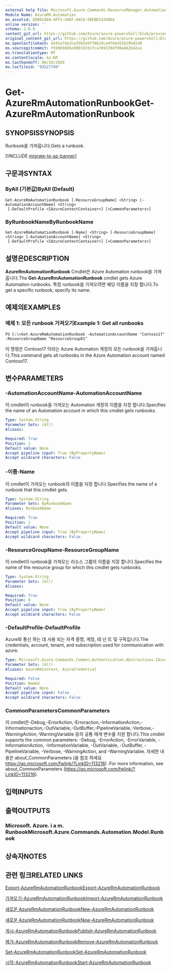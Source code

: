 ```yaml
---
external help file: Microsoft.Azure.Commands.ResourceManager.Automation.dll-Help.xml
Module Name: AzureRM.Automation
ms.assetid: EDB918EA-4FF3-44EF-A4CA-5BFBD14340EA
online version: ''
schema: 2.0.0
content_git_url: https://github.com/Azure/azure-powershell/blob/preview/src/ResourceManager/Automation/Commands.Automation/help/Get-AzureRMAutomationRunbook.md
original_content_git_url: https://github.com/Azure/azure-powershell/blob/preview/src/ResourceManager/Automation/Commands.Automation/help/Get-AzureRMAutomationRunbook.md
ms.openlocfilehash: e543a7da3ce5502e0f78619ca4fbb455b29b82d0
ms.sourcegitcommit: f599b50d5e980197d1fca769378df90a842b42a1
ms.translationtype: MT
ms.contentlocale: ko-KR
ms.lasthandoff: 08/20/2020
ms.locfileid: "93527740"
---
```

# <span data-ttu-id="867ea-101">Get-AzureRmAutomationRunbook</span><span class="sxs-lookup"><span data-stu-id="867ea-101">Get-AzureRmAutomationRunbook</span></span>

## <span data-ttu-id="867ea-102">SYNOPSIS</span><span class="sxs-lookup"><span data-stu-id="867ea-102">SYNOPSIS</span></span>
<span data-ttu-id="867ea-103">Runbook을 가져옵니다.</span><span class="sxs-lookup"><span data-stu-id="867ea-103">Gets a runbook.</span></span>

[!INCLUDE [migrate-to-az-banner](../../includes/migrate-to-az-banner.md)]

## <span data-ttu-id="867ea-104">구문과</span><span class="sxs-lookup"><span data-stu-id="867ea-104">SYNTAX</span></span>

### <span data-ttu-id="867ea-105">ByAll (기본값)</span><span class="sxs-lookup"><span data-stu-id="867ea-105">ByAll (Default)</span></span>
```
Get-AzureRmAutomationRunbook [-ResourceGroupName] <String> [-AutomationAccountName] <String>
 [-DefaultProfile <IAzureContextContainer>] [<CommonParameters>]
```

### <span data-ttu-id="867ea-106">ByRunbookName</span><span class="sxs-lookup"><span data-stu-id="867ea-106">ByRunbookName</span></span>
```
Get-AzureRmAutomationRunbook [-Name] <String> [-ResourceGroupName] <String> [-AutomationAccountName] <String>
 [-DefaultProfile <IAzureContextContainer>] [<CommonParameters>]
```

## <span data-ttu-id="867ea-107">설명은</span><span class="sxs-lookup"><span data-stu-id="867ea-107">DESCRIPTION</span></span>
<span data-ttu-id="867ea-108">**AzureRmAutomationRunbook** Cmdlet은 Azure Automation runbook을 가져옵니다.</span><span class="sxs-lookup"><span data-stu-id="867ea-108">The **Get-AzureRmAutomationRunbook** cmdlet gets Azure Automation runbooks.</span></span>
<span data-ttu-id="867ea-109">특정 runbook을 가져오려면 해당 이름을 지정 합니다.</span><span class="sxs-lookup"><span data-stu-id="867ea-109">To get a specific runbook, specify its name.</span></span>

## <span data-ttu-id="867ea-110">예제의</span><span class="sxs-lookup"><span data-stu-id="867ea-110">EXAMPLES</span></span>

### <span data-ttu-id="867ea-111">예제 1: 모든 runbook 가져오기</span><span class="sxs-lookup"><span data-stu-id="867ea-111">Example 1: Get all runbooks</span></span>
```
PS C:\>Get-AzureRmAutomationRunbook -AutomationAccountName "Contoso17" -ResourceGroupName "ResourceGroup01"
```

<span data-ttu-id="867ea-112">이 명령은 Contoso17 이라는 Azure Automation 계정의 모든 runbook을 가져옵니다.</span><span class="sxs-lookup"><span data-stu-id="867ea-112">This command gets all runbooks in the Azure Automation account named Contoso17.</span></span>

## <span data-ttu-id="867ea-113">변수</span><span class="sxs-lookup"><span data-stu-id="867ea-113">PARAMETERS</span></span>

### <span data-ttu-id="867ea-114">-AutomationAccountName</span><span class="sxs-lookup"><span data-stu-id="867ea-114">-AutomationAccountName</span></span>
<span data-ttu-id="867ea-115">이 cmdlet이 runbook을 가져오는 Automation 계정의 이름을 지정 합니다.</span><span class="sxs-lookup"><span data-stu-id="867ea-115">Specifies the name of an Automation account in which this cmdlet gets runbooks.</span></span>

```yaml
Type: System.String
Parameter Sets: (All)
Aliases: 

Required: True
Position: 1
Default value: None
Accept pipeline input: True (ByPropertyName)
Accept wildcard characters: False
```

### <span data-ttu-id="867ea-116">-이름</span><span class="sxs-lookup"><span data-stu-id="867ea-116">-Name</span></span>
<span data-ttu-id="867ea-117">이 cmdlet이 가져오는 runbook의 이름을 지정 합니다.</span><span class="sxs-lookup"><span data-stu-id="867ea-117">Specifies the name of a runbook that this cmdlet gets.</span></span>

```yaml
Type: System.String
Parameter Sets: ByRunbookName
Aliases: RunbookName

Required: True
Position: 2
Default value: None
Accept pipeline input: True (ByPropertyName)
Accept wildcard characters: False
```

### <span data-ttu-id="867ea-118">-ResourceGroupName</span><span class="sxs-lookup"><span data-stu-id="867ea-118">-ResourceGroupName</span></span>
<span data-ttu-id="867ea-119">이 cmdlet이 runbook을 가져오는 리소스 그룹의 이름을 지정 합니다.</span><span class="sxs-lookup"><span data-stu-id="867ea-119">Specifies the name of the resource group for which this cmdlet gets runbooks.</span></span>

```yaml
Type: System.String
Parameter Sets: (All)
Aliases: 

Required: True
Position: 0
Default value: None
Accept pipeline input: True (ByPropertyName)
Accept wildcard characters: False
```

### <span data-ttu-id="867ea-120">-DefaultProfile</span><span class="sxs-lookup"><span data-stu-id="867ea-120">-DefaultProfile</span></span>
<span data-ttu-id="867ea-121">Azure와 통신 하는 데 사용 되는 자격 증명, 계정, 테 넌 트 및 구독입니다.</span><span class="sxs-lookup"><span data-stu-id="867ea-121">The credentials, account, tenant, and subscription used for communication with azure.</span></span>

```yaml
Type: Microsoft.Azure.Commands.Common.Authentication.Abstractions.IAzureContextContainer
Parameter Sets: (All)
Aliases: AzureRmContext, AzureCredential

Required: False
Position: Named
Default value: None
Accept pipeline input: False
Accept wildcard characters: False
```

### <span data-ttu-id="867ea-122">CommonParameters</span><span class="sxs-lookup"><span data-stu-id="867ea-122">CommonParameters</span></span>
<span data-ttu-id="867ea-123">이 cmdlet은-Debug,-ErrorAction,-Erroraction,-InformationAction,-Informationaction,-OutVariable,-OutBuffer,-PipelineVariable,-Verbose,-WarningAction,-WarningVariable 등의 공통 매개 변수를 지원 합니다.</span><span class="sxs-lookup"><span data-stu-id="867ea-123">This cmdlet supports the common parameters: -Debug, -ErrorAction, -ErrorVariable, -InformationAction, -InformationVariable, -OutVariable, -OutBuffer, -PipelineVariable, -Verbose, -WarningAction, and -WarningVariable.</span></span> <span data-ttu-id="867ea-124">자세한 내용은 about_CommonParameters (을 참조 하세요 https://go.microsoft.com/fwlink/?LinkID=113216) .</span><span class="sxs-lookup"><span data-stu-id="867ea-124">For more information, see about_CommonParameters (https://go.microsoft.com/fwlink/?LinkID=113216).</span></span>

## <span data-ttu-id="867ea-125">입력</span><span class="sxs-lookup"><span data-stu-id="867ea-125">INPUTS</span></span>

## <span data-ttu-id="867ea-126">출력</span><span class="sxs-lookup"><span data-stu-id="867ea-126">OUTPUTS</span></span>

### <span data-ttu-id="867ea-127">Microsoft. Azure. i a m. Runbook</span><span class="sxs-lookup"><span data-stu-id="867ea-127">Microsoft.Azure.Commands.Automation.Model.Runbook</span></span>

## <span data-ttu-id="867ea-128">상속자</span><span class="sxs-lookup"><span data-stu-id="867ea-128">NOTES</span></span>

## <span data-ttu-id="867ea-129">관련 링크</span><span class="sxs-lookup"><span data-stu-id="867ea-129">RELATED LINKS</span></span>

[<span data-ttu-id="867ea-130">Export-AzureRmAutomationRunbook</span><span class="sxs-lookup"><span data-stu-id="867ea-130">Export-AzureRmAutomationRunbook</span></span>](./Export-AzureRMAutomationRunbook.md)

[<span data-ttu-id="867ea-131">가져오기-AzureRmAutomationRunbook</span><span class="sxs-lookup"><span data-stu-id="867ea-131">Import-AzureRmAutomationRunbook</span></span>](./Import-AzureRMAutomationRunbook.md)

[<span data-ttu-id="867ea-132">새로운 AzureRmAutomationRunbook</span><span class="sxs-lookup"><span data-stu-id="867ea-132">New-AzureRmAutomationRunbook</span></span>](./New-AzureRMAutomationRunbook.md)

[<span data-ttu-id="867ea-133">새로운 AzureRmAutomationRunbook</span><span class="sxs-lookup"><span data-stu-id="867ea-133">New-AzureRmAutomationRunbook</span></span>](./New-AzureRMAutomationRunbook.md)

[<span data-ttu-id="867ea-134">게시-AzureRmAutomationRunbook</span><span class="sxs-lookup"><span data-stu-id="867ea-134">Publish-AzureRmAutomationRunbook</span></span>](./Publish-AzureRMAutomationRunbook.md)

[<span data-ttu-id="867ea-135">제거-AzureRmAutomationRunbook</span><span class="sxs-lookup"><span data-stu-id="867ea-135">Remove-AzureRmAutomationRunbook</span></span>](./Remove-AzureRMAutomationRunbook.md)

[<span data-ttu-id="867ea-136">Set-AzureRmAutomationRunbook</span><span class="sxs-lookup"><span data-stu-id="867ea-136">Set-AzureRmAutomationRunbook</span></span>](./Set-AzureRMAutomationRunbook.md)

[<span data-ttu-id="867ea-137">시작-AzureRmAutomationRunbook</span><span class="sxs-lookup"><span data-stu-id="867ea-137">Start-AzureRmAutomationRunbook</span></span>](./Start-AzureRMAutomationRunbook.md)



